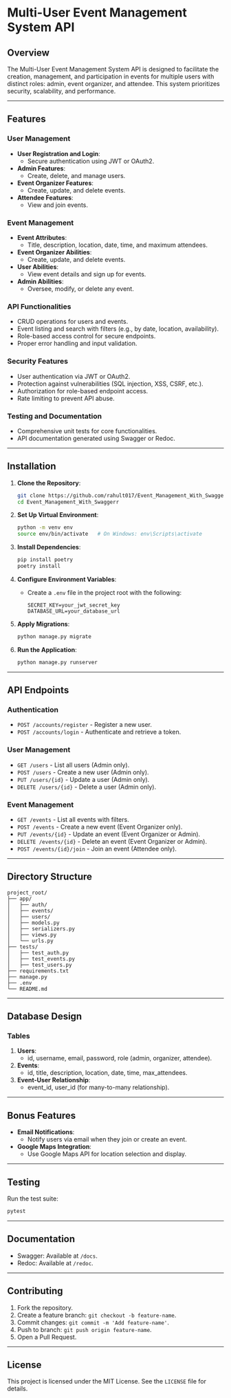 # Multi-User Event Management System API

## Overview
The Multi-User Event Management System API is designed to facilitate the creation, management, and participation in events for multiple users with distinct roles: admin, event organizer, and attendee. This system prioritizes security, scalability, and performance.

---

## Features

### User Management
- **User Registration and Login**: 
  - Secure authentication using JWT or OAuth2.
- **Admin Features**:
  - Create, delete, and manage users.
- **Event Organizer Features**:
  - Create, update, and delete events.
- **Attendee Features**:
  - View and join events.

### Event Management
- **Event Attributes**:
  - Title, description, location, date, time, and maximum attendees.
- **Event Organizer Abilities**:
  - Create, update, and delete events.
- **User Abilities**:
  - View event details and sign up for events.
- **Admin Abilities**:
  - Oversee, modify, or delete any event.

### API Functionalities
- CRUD operations for users and events.
- Event listing and search with filters (e.g., by date, location, availability).
- Role-based access control for secure endpoints.
- Proper error handling and input validation.

### Security Features
- User authentication via JWT or OAuth2.
- Protection against vulnerabilities (SQL injection, XSS, CSRF, etc.).
- Authorization for role-based endpoint access.
- Rate limiting to prevent API abuse.

### Testing and Documentation
- Comprehensive unit tests for core functionalities.
- API documentation generated using Swagger or Redoc.

---

## Installation

1. **Clone the Repository**:
   ```bash
   git clone https://github.com/rahult017/Event_Management_With_Swaggerr.git
   cd Event_Management_With_Swaggerr
   ```

2. **Set Up Virtual Environment**:
   ```bash
   python -m venv env
   source env/bin/activate   # On Windows: env\Scripts\activate
   ```

3. **Install Dependencies**:
   ```bash
   pip install poetry
   poetry install
   ```

4. **Configure Environment Variables**:
   - Create a `.env` file in the project root with the following:
     ```env
     SECRET_KEY=your_jwt_secret_key
     DATABASE_URL=your_database_url
     ```

5. **Apply Migrations**:
   ```bash
   python manage.py migrate
   ```

6. **Run the Application**:
   ```bash
   python manage.py runserver
   ```

---

## API Endpoints

### Authentication
- `POST /accounts/register` - Register a new user.
- `POST /accounts/login` - Authenticate and retrieve a token.

### User Management
- `GET /users` - List all users (Admin only).
- `POST /users` - Create a new user (Admin only).
- `PUT /users/{id}` - Update a user (Admin only).
- `DELETE /users/{id}` - Delete a user (Admin only).

### Event Management
- `GET /events` - List all events with filters.
- `POST /events` - Create a new event (Event Organizer only).
- `PUT /events/{id}` - Update an event (Event Organizer or Admin).
- `DELETE /events/{id}` - Delete an event (Event Organizer or Admin).
- `POST /events/{id}/join` - Join an event (Attendee only).

---

## Directory Structure
```
project_root/
├── app/
│   ├── auth/
│   ├── events/
│   ├── users/
│   ├── models.py
│   ├── serializers.py
│   ├── views.py
│   └── urls.py
├── tests/
│   ├── test_auth.py
│   ├── test_events.py
│   ├── test_users.py
├── requirements.txt
├── manage.py
├── .env
└── README.md
```

---

## Database Design

### Tables
1. **Users**:
   - id, username, email, password, role (admin, organizer, attendee).
2. **Events**:
   - id, title, description, location, date, time, max_attendees.
3. **Event-User Relationship**:
   - event_id, user_id (for many-to-many relationship).

---

## Bonus Features
- **Email Notifications**:
  - Notify users via email when they join or create an event.
- **Google Maps Integration**:
  - Use Google Maps API for location selection and display.

---

## Testing
Run the test suite:
```bash
pytest
```

---

## Documentation
- Swagger: Available at `/docs`.
- Redoc: Available at `/redoc`.

---

## Contributing
1. Fork the repository.
2. Create a feature branch: `git checkout -b feature-name`.
3. Commit changes: `git commit -m 'Add feature-name'`.
4. Push to branch: `git push origin feature-name`.
5. Open a Pull Request.

---

## License
This project is licensed under the MIT License. See the `LICENSE` file for details.
